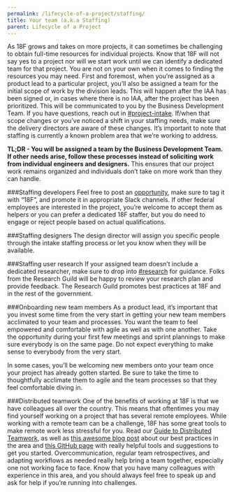 ```yaml
---
permalink: /lifecycle-of-a-project/staffing/
title: Your team (a.k.a Staffing)
parent: Lifecycle of a Project
---
```


As 18F grows and takes on more projects, it can sometimes be challenging to obtain full-time resources for individual projects. Know that 18F will not say yes to a project nor will we start work until we can identify a dedicated team for that project. 
You are not on your own when it comes to finding the resources you may need. First and foremost, when you’re assigned as a product lead to a particular project, you’ll also be assigned a team for the initial scope of work by the division leads. This will happen after the IAA has been signed or, in cases where there is no IAA, after the project has been prioritized. This will be communicated to you by the Business Development Team. If you have questions, reach out in [#project-intake](https://18f.slack.com/archives/project-intake). If/when that scope changes or you’ve noticed a shift in your staffing needs, make sure the delivery directors are aware of these changes. It’s important to note that staffing is currently a known problem area that we’re working to address. 

**TL;DR - You will be assigned a team by the Business Development Team. If other needs arise, follow these processes instead of soliciting work from individual engineers and designers.** This ensures that our project work remains organized and individuals don’t take on more work than they can handle.

###Staffing developers
Feel free to post an [opportunity](https://openopps.digitalgov.gov/), make sure to tag it with “18F”, and promote it in appropriate Slack channels. If other federal employees are interested in the project, you’re welcome to accept them as helpers or you can prefer a dedicated 18F staffer, but you do need to engage or reject people based on actual qualifications.

###Staffing designers
The design director will assign you specific people through the intake staffing process or let you know when they will be available.

###Staffing user research
If your assigned team doesn’t include a dedicated researcher, make sure to drop into [#research](https://18f.slack.com/messages/research/) for guidance. Folks from the Research Guild will be happy to review your research plan and provide feedback. The Research Guild promotes best practices at 18F and in the rest of the government.

###Onboarding new team members
As a product lead, it’s important that you invest some time from the very start in getting your new team members acclimated to your team and processes. You want the team to feel empowered and comfortable with agile as well as with one another. Take the opportunity during your first few meetings and sprint plannings to make sure everybody is on the same page. Do not expect everything to make sense to everybody from the very start.

In some cases, you’ll be welcoming new members onto your team once your project has already gotten started. Be sure to take the time to thoughtfully acclimate them to agile and the team processes so that they feel comfortable diving in.

###Distributed teamwork
One of the benefits of working at 18F is that we have colleagues all over the country. This means that oftentimes you may find yourself working on a project that has several remote employees. While working with a remote team can be a challenge, 18F has some great tools to make remote work less stressful for you. Read our [Guide to Distributed Teamwork](https://docs.google.com/document/d/16ozBoXxTnWutvp63mr5Q8phN21IRFD3LYm3BtgYkQg0/edit), as well as [this awesome blog post](https://18f.gsa.gov/2015/10/15/best-practices-for-distributed-teams/) about our best practices in the area and [this GitHub page](https://github.com/18F/handbook/blob/staging/articles/2-about-us/offices/distributed.md) with really helpful tools and suggestions to get you started. Overcommunication, regular team retrospectives, and adapting workflows as needed really help bring a team together, especially one not working face to face. Know that you have many colleagues with experience in this area, and you should always feel free to speak up and ask for help if you’re running into challenges.
